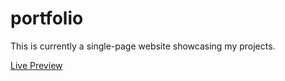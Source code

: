 # portfolio

This is currently a single-page website showcasing my projects.

[Live Preview](https://monkhamnang.com/portfolio/portfolio.html)